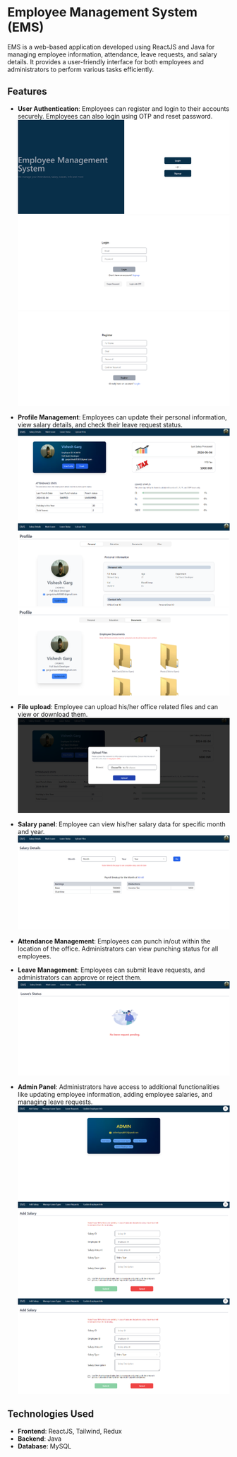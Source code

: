 # Employee Management System (EMS)

EMS is a web-based application developed using ReactJS and Java for managing employee information, attendance, leave requests, and salary details. It provides a user-friendly interface for both employees and administrators to perform various tasks efficiently.

## Features

- **User Authentication**: Employees can register and login to their accounts securely. Employees can also login using OTP and reset password.
![Image](images/img1.png)
![Image](images/img2.png)
![Image](images/img3.png)

- **Profile Management**: Employees can update their personal information, view salary details, and check their leave request status.
![Image](images/img4.png)
![Image](images/img5.png)
![Image](images/img6.png)

- **File upload**: Employee can upload his/her office related files and can view or download them.
![Image](images/img7.png)

- **Salary panel**: Employee can view his/her salary data for specific month and year.
![Image](images/img8.png)

- **Attendance Management**: Employees can punch in/out within the location of the office. Administrators can view punching status for all employees.
  
- **Leave Management**: Employees can submit leave requests, and administrators can approve or reject them.
![Image](images/img9.png)

- **Admin Panel**: Administrators have access to additional functionalities like updating employee information, adding employee salaries, and managing leave requests.
![Image](images/img10.png)
![Image](images/img11.png)
![Image](images/img11.png)

## Technologies Used

- **Frontend**: ReactJS, Tailwind, Redux
- **Backend**: Java
- **Database**: MySQL
